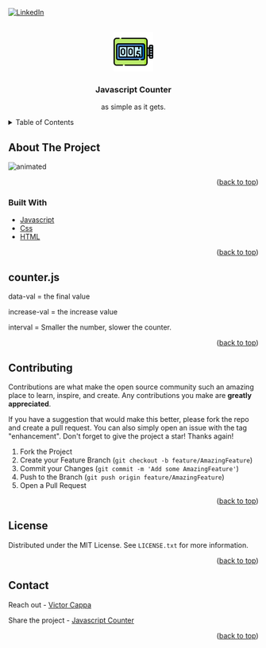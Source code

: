 <div id="top"></div>

[![LinkedIn][linkedin-shield]][linkedin-url]



<!-- PROJECT LOGO -->
 

<br />
<div align="center">
  <a href="https://github.com/victorcappa/Javascript-Counter">
    <img src="img/counter.png" alt="Logo" width="80" height="80">
  </a>

<h3 align="center">Javascript Counter</h3>

  <p align="center">
    as simple as it gets.
    <br />

  </p>
 
</div>



<!-- TABLE OF CONTENTS -->
<details>
  <summary>Table of Contents</summary>
  <ol>
    <li>
      <a href="#about-the-project">About The Project</a>
      <ul>
        <li><a href="#built-with">Built With</a></li>
      </ul>
    </li>
    <li>
      <a href="#getting-started">Getting Started</a>
    </li>
    <li><a href="#usage">Usage</a></li>
    <li><a href="#license">License</a></li>
    <li><a href="#contact">Contact</a></li>
  </ol>
</details>



<!-- ABOUT THE PROJECT -->
## About The Project

<p align="left">


  <img src="https://user-images.githubusercontent.com/40408965/162650568-dec8c2be-3bb4-4278-8773-41fdbccac351.gif" alt="animated" />
</p>


<p align="right">(<a href="#top">back to top</a>)</p>



### Built With

* [Javascript](https://www.javascript.com)
* [Css](https://www.w3.org/Style/CSS/Overview.en.html)
* [HTML](https://developer.mozilla.org/pt-BR/docs/Web/HTML)

<p align="right">(<a href="#top">back to top</a>)</p>






## counter.js

<p>data-val = the final value</p>
<p>increase-val = the increase value</p>
<p>interval = Smaller the number, slower the counter.</p>


<p align="right">(<a href="#top">back to top</a>)</p>


<!-- CONTRIBUTING -->
## Contributing

Contributions are what make the open source community such an amazing place to learn, inspire, and create. Any contributions you make are **greatly appreciated**.

If you have a suggestion that would make this better, please fork the repo and create a pull request. You can also simply open an issue with the tag "enhancement".
Don't forget to give the project a star! Thanks again!

1. Fork the Project
2. Create your Feature Branch (`git checkout -b feature/AmazingFeature`)
3. Commit your Changes (`git commit -m 'Add some AmazingFeature'`)
4. Push to the Branch (`git push origin feature/AmazingFeature`)
5. Open a Pull Request

<p align="right">(<a href="#top">back to top</a>)</p>



<!-- LICENSE -->
## License

Distributed under the MIT License. See `LICENSE.txt` for more information.

<p align="right">(<a href="#top">back to top</a>)</p>



<!-- CONTACT -->
## Contact

Reach out - [Victor Cappa](xrDev@victorcappa.com)

Share the project - [Javascript Counter](https://github.com/victorcappa/Javascript-Counter)

<p align="right">(<a href="#top">back to top</a>)</p>

[linkedin-shield]: https://img.shields.io/badge/-LinkedIn-black.svg?style=for-the-badge&logo=linkedin&colorB=555
[linkedin-url]: https://www.linkedin.com/in/victor-cappa-50839788/


